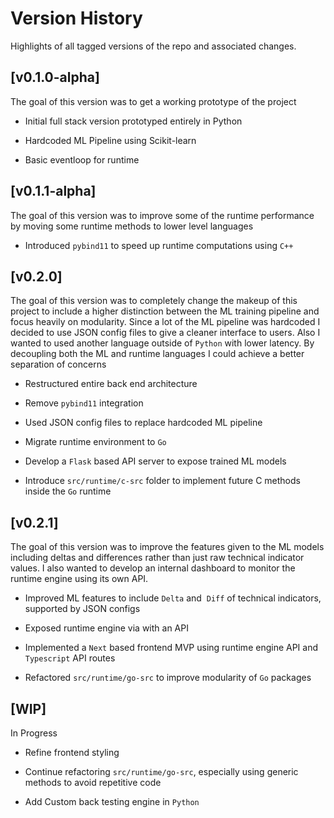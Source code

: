# Version History
Highlights of all tagged versions of the repo and associated changes.

## [v0.1.0-alpha]

The goal of this version was to get a working prototype of the project

- Initial full stack version prototyped entirely in Python

- Hardcoded ML Pipeline using Scikit-learn

- Basic eventloop for runtime


## [v0.1.1-alpha]

The goal of this version was to improve some of the runtime performance by moving some runtime methods to lower level languages

- Introduced `pybind11` to speed up runtime computations using `C++`

  

## [v0.2.0]

The goal of this version was to completely change the makeup of this project to include a higher distinction between the ML training pipeline and focus heavily on modularity. Since a lot of the ML pipeline was hardcoded I decided to use JSON config files to give a cleaner interface to users. Also I wanted to used another language outside of `Python` with lower latency. By decoupling both the ML and runtime languages I could achieve a better separation of concerns

- Restructured entire back end architecture

- Remove `pybind11` integration

- Used JSON config files to replace hardcoded ML pipeline

- Migrate runtime environment to `Go`

- Develop a `Flask` based API server to expose trained ML models

- Introduce `src/runtime/c-src` folder to implement future C methods inside the `Go` runtime

  

## [v0.2.1]

The goal of this version was to improve the features given to the ML models including deltas and differences rather than just raw technical indicator values. I also wanted to develop an internal dashboard to monitor the runtime engine using its own API.

- Improved ML features to include `Delta` and  `Diff` of technical indicators, supported by JSON configs

- Exposed runtime engine via with an API

- Implemented a `Next` based frontend MVP using runtime engine API and `Typescript` API routes

- Refactored `src/runtime/go-src` to improve modularity of `Go` packages  

  

## [WIP]

In Progress<br>

- Refine frontend styling

- Continue refactoring `src/runtime/go-src`, especially using generic methods to avoid repetitive code

- Add Custom back testing engine in `Python`